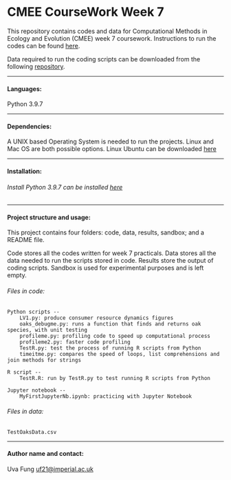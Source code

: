 # CMEE CourseWork Week 7

This repository contains codes and data for Computational Methods in Ecology and Evolution (CMEE) week 7 coursework.
Instructions to run the codes can be found [here](https://mhasoba.github.io/TheMulQuaBio/intro.html).

Data required to run the coding scripts can be downloaded from the following [repository](https://github.com/mhasoba/TheMulQuaBio).

***

#### Languages:
Python 3.9.7

***********
#### Dependencies:
A UNIX based Operating System is needed to run the projects. Linux and Mac OS are both possible options. Linux Ubuntu can be downloaded [here](https://ubuntu.com/)


******************
#### Installation:

###### Install Python 3.9.7 can be installed [here](https://www.python.org/downloads/release/python-397/)

***********

#### Project structure and usage:
This project contains four folders: code, data, results, sandbox; and a README file.

Code stores all the codes written for week 7 practicals. Data stores all the data needed to run the scripts stored in code. Results store the output of coding scripts. Sandbox is used for experimental purposes and is left empty.

###### Files in code:

    Python scripts --
        LV1.py: produce consumer resource dynamics figures
        oaks_debugme.py: runs a function that finds and returns oak species, with unit testing
        profileme.py: profiling code to speed up computational process
        profileme2.py: faster code profiling
        TestR.py: test the process of running R scripts from Python
        timeitme.py: compares the speed of loops, list comprehensions and join methods for strings
    
    R script --
        TestR.R: run by TestR.py to test running R scripts from Python

    Jupyter notebook --
        MyFirstJupyterNb.ipynb: practicing with Jupyter Notebook



###### Files in data:
    TestOaksData.csv


*****************
#### Author name and contact:
Uva Fung uf21@imperial.ac.uk
